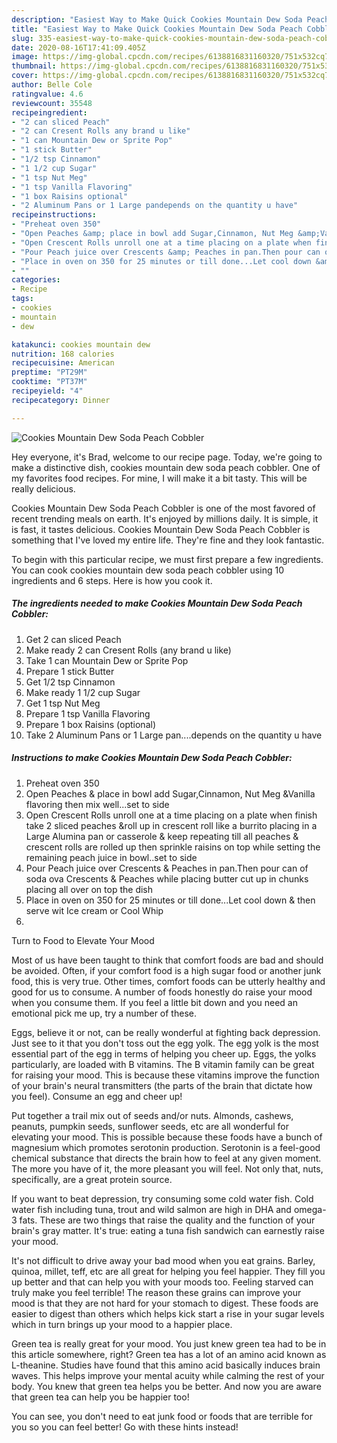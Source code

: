 ```yaml
---
description: "Easiest Way to Make Quick Cookies Mountain Dew Soda Peach Cobbler"
title: "Easiest Way to Make Quick Cookies Mountain Dew Soda Peach Cobbler"
slug: 335-easiest-way-to-make-quick-cookies-mountain-dew-soda-peach-cobbler
date: 2020-08-16T17:41:09.405Z
image: https://img-global.cpcdn.com/recipes/6138816831160320/751x532cq70/cookies-mountain-dew-soda-peach-cobbler-recipe-main-photo.jpg
thumbnail: https://img-global.cpcdn.com/recipes/6138816831160320/751x532cq70/cookies-mountain-dew-soda-peach-cobbler-recipe-main-photo.jpg
cover: https://img-global.cpcdn.com/recipes/6138816831160320/751x532cq70/cookies-mountain-dew-soda-peach-cobbler-recipe-main-photo.jpg
author: Belle Cole
ratingvalue: 4.6
reviewcount: 35548
recipeingredient:
- "2 can sliced Peach"
- "2 can Cresent Rolls any brand u like"
- "1 can Mountain Dew or Sprite Pop"
- "1 stick Butter"
- "1/2 tsp Cinnamon"
- "1 1/2 cup Sugar"
- "1 tsp Nut Meg"
- "1 tsp Vanilla Flavoring"
- "1 box Raisins optional"
- "2 Aluminum Pans or 1 Large pandepends on the quantity u have"
recipeinstructions:
- "Preheat oven 350"
- "Open Peaches &amp; place in bowl add Sugar,Cinnamon, Nut Meg &amp;Vanilla flavoring then mix well...set to side"
- "Open Crescent Rolls unroll one at a time placing on a plate when finish take 2 sliced peaches &amp;roll up in crescent roll like a burrito placing in a Large Alumina pan or casserole &amp; keep repeating till all peaches &amp; crescent rolls are rolled up then sprinkle raisins on top while setting the remaining peach juice in bowl..set to side"
- "Pour Peach juice over Crescents &amp; Peaches in pan.Then pour can of soda ova Crescents &amp; Peaches while placing butter cut up in chunks placing all over on top the dish"
- "Place in oven on 350 for 25 minutes or till done...Let cool down &amp; then serve wit Ice cream or Cool Whip"
- ""
categories:
- Recipe
tags:
- cookies
- mountain
- dew

katakunci: cookies mountain dew 
nutrition: 168 calories
recipecuisine: American
preptime: "PT29M"
cooktime: "PT37M"
recipeyield: "4"
recipecategory: Dinner

---
```



![Cookies Mountain Dew Soda Peach Cobbler](https://img-global.cpcdn.com/recipes/6138816831160320/751x532cq70/cookies-mountain-dew-soda-peach-cobbler-recipe-main-photo.jpg)

Hey everyone, it's Brad, welcome to our recipe page. Today, we're going to make a distinctive dish, cookies mountain dew soda peach cobbler. One of my favorites food recipes. For mine, I will make it a bit tasty. This will be really delicious.

Cookies Mountain Dew Soda Peach Cobbler is one of the most favored of recent trending meals on earth. It's enjoyed by millions daily. It is simple, it is fast, it tastes delicious. Cookies Mountain Dew Soda Peach Cobbler is something that I've loved my entire life. They're fine and they look fantastic.




To begin with this particular recipe, we must first prepare a few ingredients. You can cook cookies mountain dew soda peach cobbler using 10 ingredients and 6 steps. Here is how you cook it.

<!--inarticleads1-->

##### The ingredients needed to make Cookies Mountain Dew Soda Peach Cobbler:

1. Get 2 can sliced Peach
1. Make ready 2 can Cresent Rolls (any brand u like)
1. Take 1 can Mountain Dew or Sprite Pop
1. Prepare 1 stick Butter
1. Get 1/2 tsp Cinnamon
1. Make ready 1 1/2 cup Sugar
1. Get 1 tsp Nut Meg
1. Prepare 1 tsp Vanilla Flavoring
1. Prepare 1 box Raisins (optional)
1. Take 2 Aluminum Pans or 1 Large pan....depends on the quantity u have




<!--inarticleads2-->

##### Instructions to make Cookies Mountain Dew Soda Peach Cobbler:

1. Preheat oven 350
1. Open Peaches &amp; place in bowl add Sugar,Cinnamon, Nut Meg &amp;Vanilla flavoring then mix well...set to side
1. Open Crescent Rolls unroll one at a time placing on a plate when finish take 2 sliced peaches &amp;roll up in crescent roll like a burrito placing in a Large Alumina pan or casserole &amp; keep repeating till all peaches &amp; crescent rolls are rolled up then sprinkle raisins on top while setting the remaining peach juice in bowl..set to side
1. Pour Peach juice over Crescents &amp; Peaches in pan.Then pour can of soda ova Crescents &amp; Peaches while placing butter cut up in chunks placing all over on top the dish
1. Place in oven on 350 for 25 minutes or till done...Let cool down &amp; then serve wit Ice cream or Cool Whip
1. 




Turn to Food to Elevate Your Mood


Most of us have been taught to think that comfort foods are bad and should be avoided. Often, if your comfort food is a high sugar food or another junk food, this is very true. Other times, comfort foods can be utterly healthy and good for us to consume. A number of foods honestly do raise your mood when you consume them. If you feel a little bit down and you need an emotional pick me up, try a number of these.

Eggs, believe it or not, can be really wonderful at fighting back depression. Just see to it that you don't toss out the egg yolk. The egg yolk is the most essential part of the egg in terms of helping you cheer up. Eggs, the yolks particularly, are loaded with B vitamins. The B vitamin family can be great for raising your mood. This is because these vitamins improve the function of your brain's neural transmitters (the parts of the brain that dictate how you feel). Consume an egg and cheer up!

Put together a trail mix out of seeds and/or nuts. Almonds, cashews, peanuts, pumpkin seeds, sunflower seeds, etc are all wonderful for elevating your mood. This is possible because these foods have a bunch of magnesium which promotes serotonin production. Serotonin is a feel-good chemical substance that directs the brain how to feel at any given moment. The more you have of it, the more pleasant you will feel. Not only that, nuts, specifically, are a great protein source.

If you want to beat depression, try consuming some cold water fish. Cold water fish including tuna, trout and wild salmon are high in DHA and omega-3 fats. These are two things that raise the quality and the function of your brain's gray matter. It's true: eating a tuna fish sandwich can earnestly raise your mood. 

It's not difficult to drive away your bad mood when you eat grains. Barley, quinoa, millet, teff, etc are all great for helping you feel happier. They fill you up better and that can help you with your moods too. Feeling starved can truly make you feel terrible! The reason these grains can improve your mood is that they are not hard for your stomach to digest. These foods are easier to digest than others which helps kick start a rise in your sugar levels which in turn brings up your mood to a happier place.

Green tea is really great for your mood. You just knew green tea had to be in this article somewhere, right? Green tea has a lot of an amino acid known as L-theanine. Studies have found that this amino acid basically induces brain waves. This helps improve your mental acuity while calming the rest of your body. You knew that green tea helps you be better. And now you are aware that green tea can help you be happier too!

You can see, you don't need to eat junk food or foods that are terrible for you so you can feel better! Go  with  these hints  instead!

